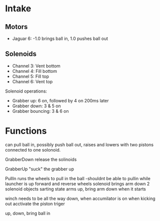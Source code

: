Intake
======

Motors
------

* Jaguar 6: -1.0 brings ball in, 1.0 pushes ball out

Solenoids
---------

* Channel 3: Vent bottom
* Channel 4: Fill bottom
* Channel 5: Fill top
* Channel 6: Vent top

Solenoid operations:

* Grabber up: 6 on, followed by 4 on 200ms later
* Grabber down: 3 & 5 on
* Grabber bouncing: 3 & 6 on

Functions
=========

can pull ball in, possibly push ball out, raises and lowers with two pistons connected to one solonoid.

GrabberDown
release the solinoids

GrabberUp
"suck" the grabber up

PullIn
runs the wheels to pull in the ball
-shouldnt be able to pullin while launcher is up
forward and reverse wheels
solenoid brings arm down 
2 solenoid objects 
sarting state arms up, bring arm down when it starts

winch needs to be all the way down, when accumilator is on 
when kicking out acctivate the piston triger 

up, down, bring ball in 